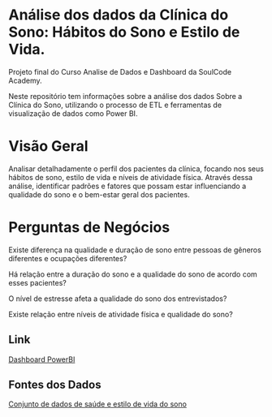 # **Análise dos dados da Clínica do Sono: Hábitos do Sono e Estilo de Vida.**

Projeto final do Curso Analise de Dados e Dashboard da SoulCode Academy.

Neste repositório tem informações sobre a análise dos dados Sobre a Clínica do Sono, utilizando o processo de ETL e ferramentas de visualização de dados como Power BI.

# **Visão Geral**

Analisar detalhadamente o perfil dos pacientes da clínica, focando nos seus hábitos de sono, estilo de vida e níveis de atividade física. Através dessa análise, identificar padrões e fatores que possam estar influenciando a qualidade do sono e o bem-estar geral dos pacientes.

# **Perguntas de Negócios**

Existe diferença na qualidade e duração de sono entre pessoas de gêneros diferentes e ocupações diferentes? 

Há relação entre a duração do sono e a qualidade do sono de acordo com esses pacientes? 

O nível de estresse afeta a qualidade do sono dos entrevistados? 

Existe relação entre níveis de atividade física e qualidade do sono?

## Link

[Dashboard PowerBI](https://app.powerbi.com/view?r=eyJrIjoiNWJiMWFhOGEtMDZmMS00MTU2LTg0Y2EtY2EwYzM3NjBmYzg3IiwidCI6IjY2YzMzY2UxLTFkN2ItNDA3ZC1iYzBmLTUyOGNjY2ZlMDBjZiJ9)

## Fontes dos Dados

[Conjunto de dados de saúde e estilo de vida do sono](https://www.kaggle.com/datasets/uom190346a/sleep-health-and-lifestyle-dataset/data)

